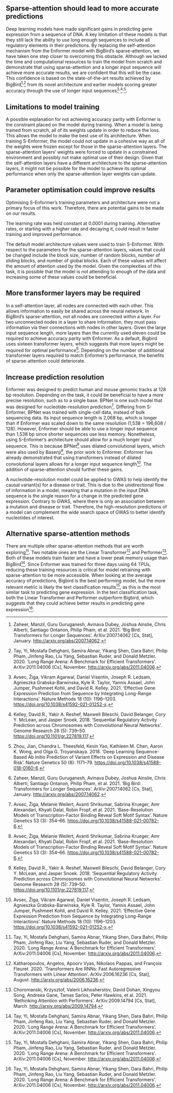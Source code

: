 ## Sparse-attention should lead to more accurate predictions

Deep learning models have made significant gains in predicting gene expression from a sequence of DNA. A key limitation of these models is that they still lack the ability to use long enough sequences to include all regulatory elements in their predictions. By replacing the self-attention mechanism from the Enformer model with BigBird’s sparse-attention, we have taken one step closer to overcoming this obstacle. Although we lacked the time and computational resources to train the model from scratch and demonstrate that using sparse-attention and a longer input sequence will achieve more accurate results, we are confident that this will be the case. This confidence is based on the state-of-the-art results achieved by BigBird[^1]<sup>,</sup>[^2] from its novel architecture and earlier models scoring greater accuracy through the use of longer input sequences[^3]<sup>,</sup>[^4]<sup>,</sup>[^5].

## Limitations to model training

A possible explanation for not achieving accuracy parity with Enformer is the constraint placed on the model during training. When a model is being trained from scratch, all of its weights update in order to reduce the loss. This allows the model to make the best use of its architecture. When training S-Enformer, the model could not update in a cohesive way as all of the weights were frozen except for those in the sparse-attention layers. The sparse-attention layers’ weights were forced to update in a constrained environment and possibly not make optimal use of their design. Given that the self-attention layers have a different architecture to the sparse-attention layers, it might not be possible for the model to achieve its optimal performance when only the sparse-attention layer weights can update.

## Parameter optimisation could improve results

Optimising S-Enformer’s training parameters and architecture were not a primary focus of this work. Therefore, there are potential gains to be made on our results.

The learning rate was held constant at 0.0001 during training. Alternative rates, or starting with a higher rate and decaying it, could result in faster training and improved performance.

The default model architecture values were used to train S-Enformer. With respect to the parameters for the sparse-attention layers, values that could be changed include the block size, number of random blocks, number of sliding blocks, and number of global blocks. Each of these values will affect the amount of attention used by the model. Given the complexities of this task, it is possible that the model is not attending to enough of the data and increasing some of these values could be beneficial.

## More transformer layers may be required

In a self-attention layer, all nodes are connected with each other. This allows information to easily be shared across the neural network. In BigBird’s sparse-attention, not all nodes are connected within a layer. For two unconnected nodes in a layer to share information, they must pass information via their connections with nodes in other layers. Given the large input sequence length, more layers than the currently used eleven could be required to achieve accuracy parity with Enformer. As a default, Bigbird uses sixteen transformer layers, which suggests that more layers might be required for optimal performance[^1]. Depending on the number of additional transformer layers required to match Enformer’s performance, the benefits of sparse-attention could deteriorate.

## Increase prediction resolution

Enformer was designed to predict human and mouse genomic tracks at 128 bp resolution. Depending on the task, it could be beneficial to have a more precise resolution, such as to a single base. BPNet is one such model that was designed for nucleotide-resolution prediction[^6]. Differing from S-Enformer, BPNet was trained with single-cell data, instead of bulk sequencing data. Its input sequence length is 2,068 bp, which is longer than if Enformer was scaled down to the same resolution (1,538 = 196,608 / 128). However, Enformer should be able to use a longer input sequence than 1,538 bp since shorter sequences use less memory. Nonetheless, using S-Enformer’s architecture should allow for a much longer input sequence. This is because BPNet[^6] uses dilated convolutional layers, which were also used by Basenji[^4], the prior work to Enformer. Enformer has already demonstrated that using transformers instead of dilated convolutional layers allows for a longer input sequence length[^3]. The addition of sparse-attention should further these gains.

A nucleotide-resolution model could be applied to GWAS to help identify the causal variant(s) for a disease or trait. This is due to the unidirectional flow of information in a model, meaning that a mutation in the input DNA sequence is the single reason for a change in the predicted gene expression. Contrary to GWAS, where there is only an association between a mutation and disease or trait. Therefore, the high-resolution predictions of a model can complement the wide search space of GWAS to better identify nucleotides of interest.

## Alternative sparse-attention methods

There are multiple other sparse-attention methods that are worth exploring[^2]. Two notable ones are the Linear Transformer[^7] and Performer[^8]. Both of these models train faster and have a lower peak memory usage than BigBird[^2]. Since Enformer was trained for three days using 64 TPUs, reducing these training resources is critical for model retraining with sparse-attention to be more accessible. When looking at the average accuracy of predictions, Bigbird is the best performing model, but the more relevant metric is likely the text classification results[^2], as this is the most similar task to predicting gene expression. In the text classification task, both the Linear Transformer and Performer outperform Bigbird, which suggests that they could achieve better results in predicting gene expression[^2].

[^1]: Zaheer, Manzil, Guru Guruganesh, Avinava Dubey, Joshua Ainslie, Chris Alberti, Santiago Ontanon, Philip Pham, et al. 2021. ‘Big Bird: Transformers for Longer Sequences’. ArXiv:2007.14062 [Cs, Stat], January. <a href=http://arxiv.org/abs/2007.14062>http://arxiv.org/abs/2007.14062</a>.
[^2]: Tay, Yi, Mostafa Dehghani, Samira Abnar, Yikang Shen, Dara Bahri, Philip Pham, Jinfeng Rao, Liu Yang, Sebastian Ruder, and Donald Metzler. 2020. ‘Long Range Arena: A Benchmark for Efficient Transformers’. ArXiv:2011.04006 [Cs], November. <a href=http://arxiv.org/abs/2011.04006>http://arxiv.org/abs/2011.04006</a>.
[^3]: Avsec, Žiga, Vikram Agarwal, Daniel Visentin, Joseph R. Ledsam, Agnieszka Grabska-Barwinska, Kyle R. Taylor, Yannis Assael, John Jumper, Pushmeet Kohli, and David R. Kelley. 2021. ‘Effective Gene Expression Prediction from Sequence by Integrating Long-Range Interactions’. Nature Methods 18 (10): 1196–1203. <a href=https://doi.org/10.1038/s41592-021-01252-x>https://doi.org/10.1038/s41592-021-01252-x</a>.
[^4]: Kelley, David R., Yakir A. Reshef, Maxwell Bileschi, David Belanger, Cory Y. McLean, and Jasper Snoek. 2018. ‘Sequential Regulatory Activity Prediction across Chromosomes with Convolutional Neural Networks’. Genome Research 28 (5): 739–50. <a href=https://doi.org/10.1101/gr.227819.117>https://doi.org/10.1101/gr.227819.117</a>.
[^5]: Zhou, Jian, Chandra L. Theesfeld, Kevin Yao, Kathleen M. Chen, Aaron K. Wong, and Olga G. Troyanskaya. 2018. ‘Deep Learning Sequence-Based Ab Initio Prediction of Variant Effects on Expression and Disease Risk’. Nature Genetics 50 (8): 1171–79. <a href=https://doi.org/10.1038/s41588-018-0160-6>https://doi.org/10.1038/s41588-018-0160-6</a>.
[^6]: Avsec, Žiga, Melanie Weilert, Avanti Shrikumar, Sabrina Krueger, Amr Alexandari, Khyati Dalal, Robin Fropf, et al. 2021. ‘Base-Resolution Models of Transcription-Factor Binding Reveal Soft Motif Syntax’. Nature Genetics 53 (3): 354–66. <a href=https://doi.org/10.1038/s41588-021-00782-6>https://doi.org/10.1038/s41588-021-00782-6</a>.
[^7]: Katharopoulos, Angelos, Apoorv Vyas, Nikolaos Pappas, and François Fleuret. 2020. ‘Transformers Are RNNs: Fast Autoregressive Transformers with Linear Attention’. ArXiv:2006.16236 [Cs, Stat], August. <a href=http://arxiv.org/abs/2006.16236>http://arxiv.org/abs/2006.16236</a>.
[^8]: Choromanski, Krzysztof, Valerii Likhosherstov, David Dohan, Xingyou Song, Andreea Gane, Tamas Sarlos, Peter Hawkins, et al. 2021. ‘Rethinking Attention with Performers’. ArXiv:2009.14794 [Cs, Stat], March. <a href=http://arxiv.org/abs/2009.14794>http://arxiv.org/abs/2009.14794</a>.
